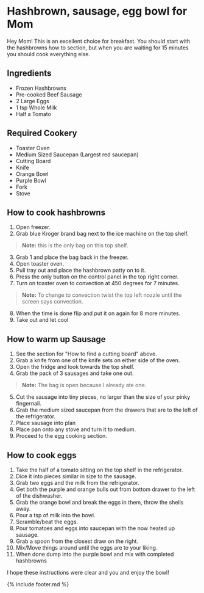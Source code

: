 # Hashbrown, sausage, egg bowl for Mom

Hey Mom! This is an excellent choice for breakfast. You should start
with the hashbrowns how to section, but when you are waiting for 15
minutes you should cook everything else.

## Ingredients

-   Frozen Hashbrowns
-   Pre-cooked Beef Sausage
-   2 Large Eggs
-   1 tsp Whole Milk
-   Half a Tomato

## Required Cookery

-   Toaster Oven
-   Medium Sized Saucepan (Largest red saucepan)
-   Cutting Board
-   Knife
-   Orange Bowl
-   Purple Bowl
-   Fork
-   Stove

## How to cook hashbrowns

1.  Open freezer.
2.  Grab blue Kroger brand bag next to the ice machine on the top shelf.
> **Note:** this is the only bag on this top shelf.
3.  Grab 1 and place the bag back in the freezer.
4.  Open toaster oven.
5.  Pull tray out and place the hashbrown patty on to it.
6.  Press the only button on the control panel in the top right corner.
7.  Turn on toaster oven to convection at 450 degrees for 7 minutes.
> **Note:** To change to convection twist the top left nozzle until the screen says convection.
8.  When the time is done flip and put it on again for 8 more minutes.
9.  Take out and let cool

## How to warm up Sausage

1.  See the section for "How to find a cutting board" above.
2.  Grab a knife from one of the knife sets on either side of the oven.
3.  Open the fridge and look towards the top shelf.
4.  Grab the pack of 3 sausages and take one out.
> **Note:** The bag is open because I already ate one.
5.  Cut the sausage into tiny pieces, no larger than the size of your pinky fingernail.
6.  Grab the medium sized saucepan from the drawers that are to the left of the refrigerator.
7.  Place sausage into plan
8.  Place pan onto any stove and turn it to medium.
9.  Proceed to the egg cooking section.

## How to cook eggs

1.  Take the half of a tomato sitting on the top shelf in the refrigerator.
2.  Dice it into pieces similar in size to the sausage.
3.  Grab two eggs and the milk from the refrigerator.
4.  Get both the purple and orange bulls out from bottom drawer to the left of the dishwasher.
5.  Grab the orange bowl and break the eggs in them, throw the shells away.
6.  Pour a tsp of milk into the bowl.
7.  Scramble/beat the eggs.
8.  Pour tomatoes and eggs into saucepan with the now heated up sausage.
9.  Grab a spoon from the closest draw on the right.
10. Mix/Move things around until the eggs are to your liking.
11. When done dump into the purple bowl and mix with completed hashbrowns

I hope these instructions were clear and you and enjoy the bowl!

{% include footer.md %}
